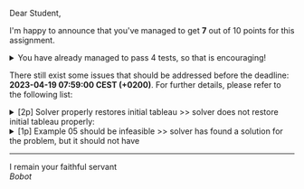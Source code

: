 Dear Student,

I'm happy to announce that you've managed to get **7** out of 10 points for this assignment.
<details><summary>You have already managed to pass 4 tests, so that is encouraging!</summary>&emsp;☑&nbsp;[2p] Solver properly adds artificial variables<br>&emsp;☑&nbsp;[2p] Solver properly presolves initial tableau<br>&emsp;☑&nbsp;[2p] Solver should properly checks if art vars positive<br>&emsp;☑&nbsp;[1p] Example 04 finds correct solution</details>

There still exist some issues that should be addressed before the deadline: **2023-04-19 07:59:00 CEST (+0200)**. For further details, please refer to the following list:

<details><summary>[2p] Solver properly restores initial tableau &gt;&gt; solver does not restore initial tableau properly:</summary>- expected:<br>&nbsp;&nbsp;&nbsp;&nbsp;[[  0.           0.           0.          -0.66666667   7.66666667]<br>&nbsp;&nbsp;&nbsp;&nbsp;&nbsp;[  0.           0.           1.          -1.         101.        ]<br>&nbsp;&nbsp;&nbsp;&nbsp;&nbsp;[  0.           1.           0.          -0.33333333   2.33333333]<br>&nbsp;&nbsp;&nbsp;&nbsp;&nbsp;[  1.           0.           0.           0.33333333   0.66666667]]<br>- got:<br>&nbsp;&nbsp;&nbsp;&nbsp;[[ -1.          -3.           0.           0.           0.        ]<br>&nbsp;&nbsp;&nbsp;&nbsp;&nbsp;[  0.           0.           1.          -1.         101.        ]<br>&nbsp;&nbsp;&nbsp;&nbsp;&nbsp;[  0.           1.           0.          -0.33333333   2.33333333]<br>&nbsp;&nbsp;&nbsp;&nbsp;&nbsp;[  1.           0.           0.           0.33333333   0.66666667]]<br>- input:<br>&nbsp;&nbsp;&nbsp;&nbsp;&nbsp;&nbsp;basis |       z |      x1 |      x2 |      s0 |      s1 |      R1 |      R2 |       b<br>&nbsp;&nbsp;&nbsp;&nbsp;&nbsp;&nbsp;&nbsp;&nbsp;&nbsp;&nbsp;z |   1.000 |   0.000 |   0.000 |   0.000 |   0.000 |   1.000 |   1.000 |   0.000<br>&nbsp;&nbsp;&nbsp;&nbsp;&nbsp;&nbsp;&nbsp;&nbsp;&nbsp;s0 |   0.000 |   0.000 |   0.000 |   1.000 |  -1.000 |   1.000 |   0.000 | 101.000<br>&nbsp;&nbsp;&nbsp;&nbsp;&nbsp;&nbsp;&nbsp;&nbsp;&nbsp;x2 |   0.000 |   0.000 |   1.000 |   0.000 |  -0.333 |   0.333 |   0.667 |   2.333<br>&nbsp;&nbsp;&nbsp;&nbsp;&nbsp;&nbsp;&nbsp;&nbsp;&nbsp;x1 |   0.000 |   1.000 |   0.000 |   0.000 |   0.333 |  -0.333 |   0.333 |   0.667</details>
<details><summary>[1p] Example 05 should be infeasible &gt;&gt; solver has found a solution for the problem, but it should not have</summary></details>

-----------
I remain your faithful servant\
_Bobot_